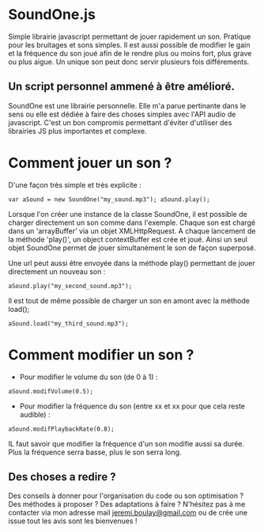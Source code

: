 # SoundOne.js

Simple librairie javascript permettant de jouer rapidement un son. Pratique pour les bruitages et sons simples. Il est aussi possible de modifier le gain et la fréquence du son joué afin de le rendre plus ou moins fort, plus grave ou plus aigue. Un unique son peut donc servir plusieurs fois différements. 

## Un script personnel ammené à être amélioré.

SoundOne est une  librairie personnelle. Elle m'a parue pertinante dans le sens ou elle est dédiée à faire des choses simples avec l'API audio de javascript. C'est un bon compromis permettant d'éviter d'utiliser des librairies JS plus importantes et complexe. 

# Comment jouer un son ?

D'une façon très simple et très explicite : 

``var aSound = new SoundOne("my_sound.mp3");
aSound.play();``

Lorsque l'on créer une instance de la classe SoundOne, il est possible de charger directement un son comme dans l'exemple. Chaque son est chargé dans un 'arrayBuffer' via un objet XMLHttpRequest. A chaque lancement de la méthode 'play()', un object contextBuffer est crée et joué. Ainsi un seul objet SoundOne permet de jouer simultanément le son de façon superposé. 

Une url peut aussi être envoyée dans la méthode play() permettant de jouer directement un nouveau son :

``aSound.play("my_second_sound.mp3");``

Il est tout de même possible de charger un son en amont avec la méthode load();

``aSound.load("my_third_sound.mp3");``

# Comment modifier un son ?

- Pour modifier le volume du son (de 0 à 1) :

``aSound.modifVolume(0.5);``

- Pour modifier la fréquence du son (entre xx et xx pour que cela reste audible) :

``aSound.modifPlaybackRate(0.8);``

IL faut savoir que modifier la fréquence d'un son modifie aussi sa durée. Plus la fréquence serra basse, plus le son serra long.

## Des choses a redire ?

Des conseils à donner pour l'organisation du code ou son optimisation ? Des méthodes à proposer ? Des adaptations à faire ? N'hésitez pas à me contacter via mon adresse mail jeremi.boulay@gmail.com ou de crée une issue tout les avis sont les bienvenues ! 